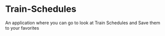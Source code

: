 # Train-Schedules
An application where you can go to look at Train Schedules and Save them to your favorites
